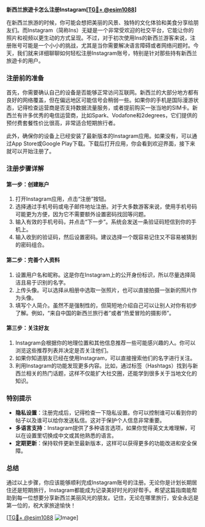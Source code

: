 **新西兰旅遊卡怎么注册Instagram[[TG💪+ @esim1088](https://t.me/s/esim1088)]**

在新西兰旅游的时候，你可能会想把美丽的风景、独特的文化体验和美食分享给朋友们。而Instagram（简称Ins）无疑是一个非常受欢迎的社交平台，它能让你的照片和视频以更生动的方式呈现。不过，对于初次使用Ins的新西兰游客来说，注册账号可能是一个小小的挑战，尤其是当你需要解决语言障碍或者网络问题时。今天，我们就来详细聊聊如何轻松注册Instagram账号，特别是针对那些持有新西兰旅遊卡的用户。

### 注册前的准备

首先，你需要确认自己的设备是否能够正常访问互联网。新西兰的大部分地方都有良好的网络覆盖，但在偏远地区可能信号会稍弱一些。如果你的手机是国际漫游状态，记得检查运营商是否支持数据流量服务，或者提前购买一张当地的SIM卡。新西兰有许多优秀的电信运营商，比如Spark、Vodafone和2degrees，它们提供的预付费套餐性价比很高，非常适合短期旅行者。

此外，确保你的设备上已经安装了最新版本的Instagram应用。如果没有，可以通过App Store或Google Play下载。下载后打开应用，你会看到欢迎界面，接下来就可以开始注册了。

### 注册步骤详解

#### 第一步：创建账户

1. 打开Instagram应用，点击“注册”按钮。
2. 选择通过手机号码或电子邮件地址注册。对于大多数游客来说，使用手机号码可能更为方便，因为它不需要额外设置密码找回等问题。
3. 输入有效的手机号码，并点击“下一步”。系统会发送一条验证码短信到你的手机上。
4. 输入收到的验证码，然后设置密码。建议选择一个既容易记住又不容易被猜到的密码组合。

#### 第二步：完善个人资料

1. 设置用户名和昵称。这是你在Instagram上的公开身份标识，所以尽量选择简洁且易于识别的名字。
2. 上传头像。可以选择从相册中选取一张照片，也可以直接拍摄一张新的照片作为头像。
3. 填写个人简介。虽然不是强制性的，但简短地介绍自己可以让别人对你有初步了解。例如，“来自中国的新西兰旅行者”或者“热爱冒险的摄影师”。

#### 第三步：关注好友

1. Instagram会根据你的地理位置和其他信息推荐一些可能感兴趣的人。你可以浏览这些推荐列表并决定是否关注他们。
2. 如果你知道朋友已经在使用Instagram，可以直接搜索他们的名字进行关注。
3. 利用Instagram的功能发现更多内容。比如，通过标签（Hashtags）找到与新西兰相关的热门话题，这样不仅能扩大社交圈，还能学到很多关于当地文化的知识。

### 特别提示

- **隐私设置**：注册完成后，记得检查一下隐私设置。你可以控制谁可以看到你的帖子以及谁可以给你发送私信。这对于保护个人信息非常重要。
- **多语言支持**：Instagram提供了多种语言选项，如果你觉得英文太难理解，可以在设置里切换成中文或其他熟悉的语言。
- **定期更新**：保持软件更新至最新版本，这样可以获得更多的功能改进和安全保障。

### 总结

通过以上步骤，你应该能够顺利完成Instagram账号的注册。无论你是计划长期居住还是短期旅行，Instagram都能成为记录美好时光的好帮手。希望这篇指南能帮助到每一位想要分享新西兰美丽风光的朋友。记住，无论在哪里旅行，安全永远是第一位的，祝大家旅途愉快！

[[TG💪+ @esim1088](https://t.me/s/esim1088) ![Image](https://i.postimg.cc/4NQfJmqS/Snipaste-2025-05-13-00-14-12.png)]